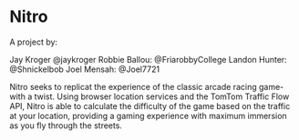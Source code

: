 Nitro
=====================

A project by:

Jay Kroger @jaykroger
Robbie Ballou: @FriarobbyCollege
Landon Hunter: @Shnickelbob
Joel Mensah: @Joel7721


Nitro seeks to replicat the experience of the classic arcade racing game- with a twist. Using browser location services and the TomTom Traffic Flow API, Nitro is able to calculate the difficulty of the game based on the traffic at your location, providing a gaming experience with maximum immersion as you fly through the streets.
